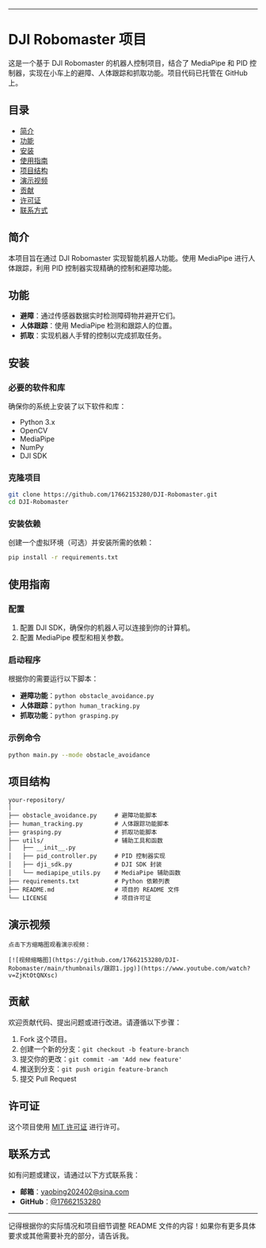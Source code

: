 

---

# DJI Robomaster 项目

这是一个基于 DJI Robomaster 的机器人控制项目，结合了 MediaPipe 和 PID 控制器，实现在小车上的避障、人体跟踪和抓取功能。项目代码已托管在 GitHub 上。

## 目录

- [简介](#简介)
- [功能](#功能)
- [安装](#安装)
- [使用指南](#使用指南)
- [项目结构](#项目结构)
- [演示视频](#演示视频)
- [贡献](#贡献)
- [许可证](#许可证)
- [联系方式](#联系方式)

## 简介

本项目旨在通过 DJI Robomaster 实现智能机器人功能。使用 MediaPipe 进行人体跟踪，利用 PID 控制器实现精确的控制和避障功能。

## 功能

- **避障**：通过传感器数据实时检测障碍物并避开它们。
- **人体跟踪**：使用 MediaPipe 检测和跟踪人的位置。
- **抓取**：实现机器人手臂的控制以完成抓取任务。

## 安装

### 必要的软件和库

确保你的系统上安装了以下软件和库：

- Python 3.x
- OpenCV
- MediaPipe
- NumPy
- DJI SDK

### 克隆项目

```bash
git clone https://github.com/17662153280/DJI-Robomaster.git
cd DJI-Robomaster
```

### 安装依赖

创建一个虚拟环境（可选）并安装所需的依赖：

```bash
pip install -r requirements.txt
```

## 使用指南

### 配置

1. 配置 DJI SDK，确保你的机器人可以连接到你的计算机。
2. 配置 MediaPipe 模型和相关参数。

### 启动程序

根据你的需要运行以下脚本：

- **避障功能**：`python obstacle_avoidance.py`
- **人体跟踪**：`python human_tracking.py`
- **抓取功能**：`python grasping.py`

### 示例命令

```bash
python main.py --mode obstacle_avoidance
```

## 项目结构

```
your-repository/
│
├── obstacle_avoidance.py     # 避障功能脚本
├── human_tracking.py         # 人体跟踪功能脚本
├── grasping.py               # 抓取功能脚本
├── utils/                    # 辅助工具和函数
│   ├── __init__.py
│   ├── pid_controller.py     # PID 控制器实现
│   ├── dji_sdk.py            # DJI SDK 封装
│   └── mediapipe_utils.py    # MediaPipe 辅助函数
├── requirements.txt          # Python 依赖列表
├── README.md                 # 项目的 README 文件
└── LICENSE                   # 项目许可证
```

## 演示视频
```
点击下方缩略图观看演示视频：

[![视频缩略图](https://github.com/17662153280/DJI-Robomaster/main/thumbnails/跟踪1.jpg)](https://www.youtube.com/watch?v=ZjKtOtQNXsc)

```


## 贡献

欢迎贡献代码、提出问题或进行改进。请遵循以下步骤：

1. Fork 这个项目。
2. 创建一个新的分支：`git checkout -b feature-branch`
3. 提交你的更改：`git commit -am 'Add new feature'`
4. 推送到分支：`git push origin feature-branch`
5. 提交 Pull Request

## 许可证

这个项目使用 [MIT 许可证](LICENSE) 进行许可。

## 联系方式

如有问题或建议，请通过以下方式联系我：

- **邮箱**：yaobing202402@sina.com
- **GitHub**：[@17662153280](https://github.com/17662153280)

---

记得根据你的实际情况和项目细节调整 README 文件的内容！如果你有更多具体要求或其他需要补充的部分，请告诉我。
